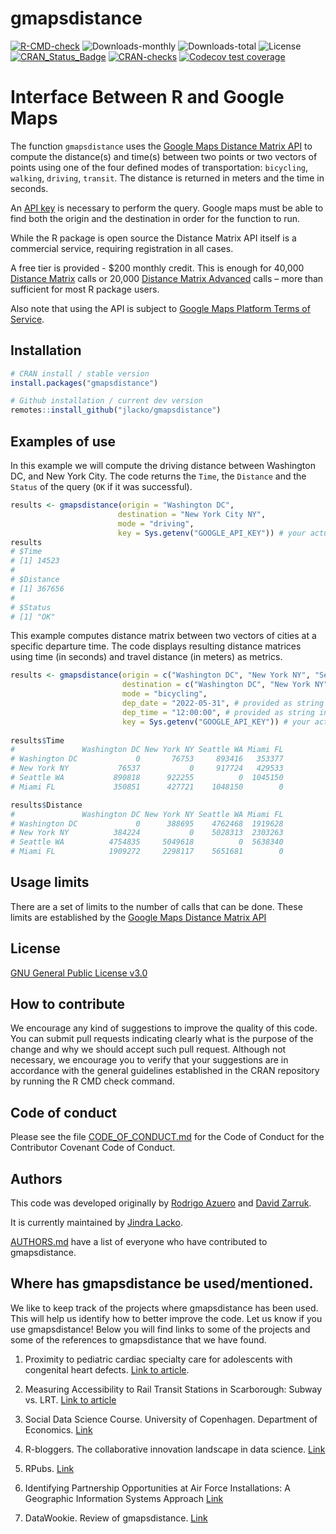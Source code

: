 gmapsdistance
=======
[![R-CMD-check](https://github.com/jlacko/gmapsdistance/workflows/R-CMD-check/badge.svg)](https://github.com/jlacko/gmapsdistance/actions)
![Downloads-monthly](http://cranlogs.r-pkg.org/badges/gmapsdistance?color=brightgreen)
![Downloads-total](https://cranlogs.r-pkg.org/badges/grand-total/gmapsdistance?color=brightgreen)
![License](https://img.shields.io/badge/license-GPL--3-brightgreen.svg?style=flat)
[![CRAN_Status_Badge](http://www.r-pkg.org/badges/version/gmapsdistance)](https://cran.r-project.org/package=gmapsdistance)
[![CRAN-checks](https://badges.cranchecks.info/summary/gmapsdistance.svg)](https://cran.r-project.org/web/checks/check_results_gmapsdistance.html)
[![Codecov test coverage](https://codecov.io/gh/jlacko/gmapsdistance/branch/master/graph/badge.svg)](https://app.codecov.io/gh/jlacko/gmapsdistance?branch=master)

# Interface Between R and Google Maps

The function `gmapsdistance` uses the [Google Maps Distance Matrix API](https://developers.google.com/maps/documentation/distance-matrix/overview?hl=en) to compute the distance(s) and time(s) between two points or two vectors of points using one of the four defined modes of transportation: `bicycling`, `walking`, `driving`, `transit`. The distance is returned in meters and the time in seconds. 

An [API key](https://developers.google.com/maps/documentation/distance-matrix/get-api-key#key) is necessary to perform the query. Google maps must be able to find both the origin and the destination in order for the function to run. 

While the R package is open source the Distance Matrix API itself is a commercial service, requiring registration in all cases. 

A free tier is provided - $200 monthly credit. This is enough for 40,000 [Distance Matrix](https://developers.google.com/maps/documentation/distance-matrix/usage-and-billing?w#distance-matrix) calls or 20,000 [Distance Matrix Advanced](https://developers.google.com/maps/documentation/distance-matrix/usage-and-billing?w#distance-matrix-advanced) calls – more than sufficient for most R package users.

Also note that using the API is subject to [Google Maps Platform Terms of Service](https://cloud.google.com/maps-platform/terms/).


## Installation

```r
# CRAN install / stable version 
install.packages("gmapsdistance")

# Github installation / current dev version
remotes::install_github("jlacko/gmapsdistance")
```

## Examples of use
In this example we will compute the driving distance between Washington DC, and New York City. The code returns the `Time`, the `Distance` and the `Status` of the query (`OK` if it was successful).

``` r
results <- gmapsdistance(origin = "Washington DC", 
                        destination = "New York City NY", 
                        mode = "driving",
                        key = Sys.getenv("GOOGLE_API_KEY")) # your actual API key comes here...
results
# $Time
# [1] 14523
# 
# $Distance
# [1] 367656
# 
# $Status
# [1] "OK"
```

This example computes distance matrix between two vectors of cities at a specific departure time. The code displays resulting distance matrices using time (in seconds) and travel distance (in meters) as metrics.

``` r
results <- gmapsdistance(origin = c("Washington DC", "New York NY", "Seattle WA", "Miami FL"), 
                         destination = c("Washington DC", "New York NY", "Seattle WA", "Miami FL"), 
                         mode = "bicycling",
                         dep_date = "2022-05-31", # provided as string in ISO 8601 format
                         dep_time = "12:00:00", # provided as string in HH:MM:SS format
                         key = Sys.getenv("GOOGLE_API_KEY")) # your actual API key comes here...
                        
results$Time
#               Washington DC New York NY Seattle WA Miami FL
# Washington DC             0       76753     893416   353377
# New York NY           76537           0     917724   429533
# Seattle WA           890818      922255          0  1045150
# Miami FL             350851      427721    1048150        0

results$Distance
#               Washington DC New York NY Seattle WA Miami FL
# Washington DC             0      388695    4762468  1919628
# New York NY          384224           0    5028313  2303263
# Seattle WA          4754835     5049618          0  5638340
# Miami FL            1909272     2298117    5651681        0
```
## Usage limits
There are a set of limits to the  number of calls that can be done. These limits are established by the [Google Maps Distance Matrix API](https://developers.google.com/maps/documentation/distance-matrix/usage-and-billing)

## License
[GNU General Public License v3.0](https://github.com/jlacko/gmapsdistance/blob/master/LICENSE.md)

## How to contribute
We encourage any kind of suggestions to improve the quality of this code. You can submit pull requests indicating clearly what is the purpose of the change and why we should accept such pull request. Although not necessary, we encourage you to verify that your suggestions are in accordance with the general guidelines established in the CRAN repository by running the R CMD check command.

## Code of conduct
Please see the file [CODE_OF_CONDUCT.md](https://github.com/jlacko/gmapsdistance/blob/master/CODE_OF_CONDUCT.md) for the Code of Conduct for the Contributor Covenant Code of Conduct. 


## Authors
This code was developed originally by [Rodrigo Azuero](http://rodrigoazuero.com/) and [David Zarruk](http://www.davidzarruk.com/).

It is currently maintained by [Jindra Lacko](mailto:jindra.lacko@gmail.com).

[AUTHORS.md](https://github.com/jlacko/gmapsdistance/blob/master/AUTHORS.md) have a list of everyone who have contributed to gmapsdistance.

## Where has gmapsdistance be used/mentioned.
We like to keep track of the projects where gmapsdistance has been used. This will help us identify how to better improve the code. Let us know if you use gmapsdistance! Below you will find links to some of the projects and some of the references to gmapsdistance that we have found. 

1. Proximity to pediatric cardiac specialty care for adolescents with congenital heart defects. [Link to article](https://doi.org/10.1002/bdr2.1129). 

2. Measuring Accessibility to Rail Transit Stations in Scarborough: Subway vs. LRT. [Link to article](https://www.torontomu.ca/content/dam/tedrogersschool/documents/Measuring%20accessibility%20to%20rail%20transit%20stations%20in%20Scarborough-final.pdf)

3. Social Data Science Course. University of Copenhagen. Department of Economics. [Link](https://sebastianbarfort.github.io/sds_summer/slides/gathering.pdf)

4. R-bloggers. The collaborative innovation landscape in data science. [Link](https://www.r-bloggers.com/2016/07/the-collaborative-innovation-landscape-in-data-science/)

5. RPubs.  [Link](https://rpubs.com/mattdray/gmapsdistance-test) 

6. Identifying Partnership Opportunities at Air Force Installations: A Geographic Information Systems Approach [Link](https://scholar.afit.edu/cgi/viewcontent.cgi?article=1809&context=etd) 

7. DataWookie. Review of gmapsdistance. [Link](https://datawookie.dev/blog/2017/08/route-asymmetry-in-google-maps/)

